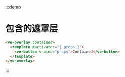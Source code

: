 :::demo

# 包含的遮罩层

```html
<ve-overlay contained>
  <template #activator="{ props }">
    <ve-button v-bind="props">Contained</ve-button>
  </template>
</ve-overlay>
```

:::